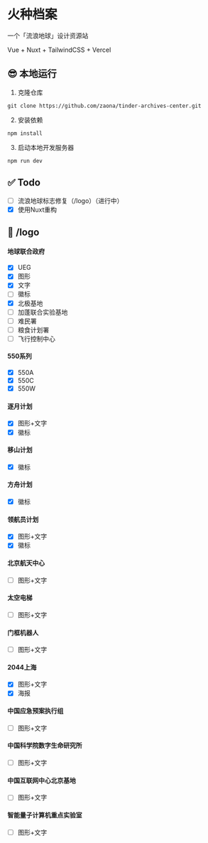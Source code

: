 # 火种档案

一个「流浪地球」设计资源站

Vue + Nuxt + TailwindCSS + Vercel

## 😎 本地运行

1. 克隆仓库

```shell
git clone https://github.com/zaona/tinder-archives-center.git
```

2. 安装依赖

```shell
npm install
```

3. 启动本地开发服务器

```shell
npm run dev
```

## ✅ Todo

- [ ] 流浪地球标志修复（/logo）（进行中）
- [x] 使用Nuxt重构

## 🚩 /logo

#### 地球联合政府

- [x] UEG
- [x] 图形
- [x] 文字
- [ ] 徽标
- [x] 北极基地
- [ ] 加蓬联合实验基地
- [ ] 难民署
- [ ] 粮食计划署
- [ ] 飞行控制中心

#### 550系列

- [x] 550A
- [x] 550C
- [x] 550W

#### 逐月计划

- [x] 图形+文字
- [x] 徽标

#### 移山计划

- [x] 徽标

#### 方舟计划

- [x] 徽标

#### 领航员计划

- [x] 图形+文字
- [x] 徽标

#### 北京航天中心

- [ ] 图形+文字

#### 太空电梯

- [ ] 图形+文字

#### 门框机器人

- [ ] 图形+文字

#### 2044上海

- [x] 图形+文字
- [x] 海报

#### 中国应急预案执行组

- [ ] 图形+文字

#### 中国科学院数字生命研究所

- [ ] 图形+文字

#### 中国互联网中心北京基地

- [ ] 图形+文字

#### 智能量子计算机重点实验室

- [ ] 图形+文字
